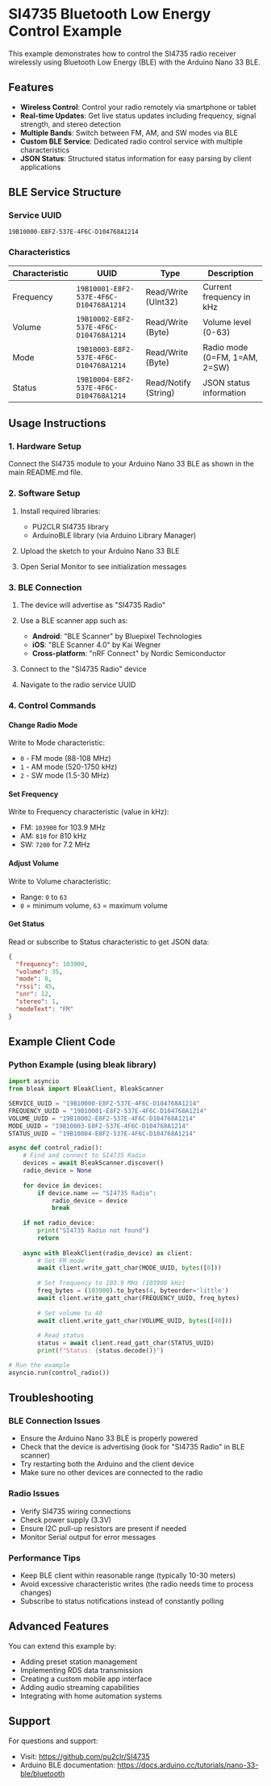 # SI4735 Bluetooth Low Energy Control Example

This example demonstrates how to control the SI4735 radio receiver wirelessly using Bluetooth Low Energy (BLE) with the Arduino Nano 33 BLE.

## Features

- **Wireless Control**: Control your radio remotely via smartphone or tablet
- **Real-time Updates**: Get live status updates including frequency, signal strength, and stereo detection
- **Multiple Bands**: Switch between FM, AM, and SW modes via BLE
- **Custom BLE Service**: Dedicated radio control service with multiple characteristics
- **JSON Status**: Structured status information for easy parsing by client applications

## BLE Service Structure

### Service UUID
`19B10000-E8F2-537E-4F6C-D104768A1214`

### Characteristics

| Characteristic | UUID | Type | Description |
|----------------|------|------|-------------|
| Frequency | `19B10001-E8F2-537E-4F6C-D104768A1214` | Read/Write (UInt32) | Current frequency in kHz |
| Volume | `19B10002-E8F2-537E-4F6C-D104768A1214` | Read/Write (Byte) | Volume level (0-63) |
| Mode | `19B10003-E8F2-537E-4F6C-D104768A1214` | Read/Write (Byte) | Radio mode (0=FM, 1=AM, 2=SW) |
| Status | `19B10004-E8F2-537E-4F6C-D104768A1214` | Read/Notify (String) | JSON status information |

## Usage Instructions

### 1. Hardware Setup
Connect the SI4735 module to your Arduino Nano 33 BLE as shown in the main README.md file.

### 2. Software Setup
1. Install required libraries:
   - PU2CLR SI4735 library
   - ArduinoBLE library (via Arduino Library Manager)

2. Upload the sketch to your Arduino Nano 33 BLE

3. Open Serial Monitor to see initialization messages

### 3. BLE Connection
1. The device will advertise as "SI4735 Radio"
2. Use a BLE scanner app such as:
   - **Android**: "BLE Scanner" by Bluepixel Technologies
   - **iOS**: "BLE Scanner 4.0" by Kai Wegner
   - **Cross-platform**: "nRF Connect" by Nordic Semiconductor

3. Connect to the "SI4735 Radio" device
4. Navigate to the radio service UUID

### 4. Control Commands

#### Change Radio Mode
Write to Mode characteristic:
- `0` - FM mode (88-108 MHz)
- `1` - AM mode (520-1750 kHz) 
- `2` - SW mode (1.5-30 MHz)

#### Set Frequency
Write to Frequency characteristic (value in kHz):
- FM: `103900` for 103.9 MHz
- AM: `810` for 810 kHz
- SW: `7200` for 7.2 MHz

#### Adjust Volume
Write to Volume characteristic:
- Range: `0` to `63`
- `0` = minimum volume, `63` = maximum volume

#### Get Status
Read or subscribe to Status characteristic to get JSON data:
```json
{
  "frequency": 103900,
  "volume": 35,
  "mode": 0,
  "rssi": 45,
  "snr": 12,
  "stereo": 1,
  "modeText": "FM"
}
```

## Example Client Code

### Python Example (using bleak library)
```python
import asyncio
from bleak import BleakClient, BleakScanner

SERVICE_UUID = "19B10000-E8F2-537E-4F6C-D104768A1214"
FREQUENCY_UUID = "19B10001-E8F2-537E-4F6C-D104768A1214"
VOLUME_UUID = "19B10002-E8F2-537E-4F6C-D104768A1214"
MODE_UUID = "19B10003-E8F2-537E-4F6C-D104768A1214"
STATUS_UUID = "19B10004-E8F2-537E-4F6C-D104768A1214"

async def control_radio():
    # Find and connect to SI4735 Radio
    devices = await BleakScanner.discover()
    radio_device = None
    
    for device in devices:
        if device.name == "SI4735 Radio":
            radio_device = device
            break
    
    if not radio_device:
        print("SI4735 Radio not found")
        return
    
    async with BleakClient(radio_device) as client:
        # Set FM mode
        await client.write_gatt_char(MODE_UUID, bytes([0]))
        
        # Set frequency to 103.9 MHz (103900 kHz)
        freq_bytes = (103900).to_bytes(4, byteorder='little')
        await client.write_gatt_char(FREQUENCY_UUID, freq_bytes)
        
        # Set volume to 40
        await client.write_gatt_char(VOLUME_UUID, bytes([40]))
        
        # Read status
        status = await client.read_gatt_char(STATUS_UUID)
        print(f"Status: {status.decode()}")

# Run the example
asyncio.run(control_radio())
```

## Troubleshooting

### BLE Connection Issues
- Ensure the Arduino Nano 33 BLE is properly powered
- Check that the device is advertising (look for "SI4735 Radio" in BLE scanner)
- Try restarting both the Arduino and the client device
- Make sure no other devices are connected to the radio

### Radio Issues
- Verify SI4735 wiring connections
- Check power supply (3.3V)
- Ensure I2C pull-up resistors are present if needed
- Monitor Serial output for error messages

### Performance Tips
- Keep BLE client within reasonable range (typically 10-30 meters)
- Avoid excessive characteristic writes (the radio needs time to process changes)
- Subscribe to status notifications instead of constantly polling

## Advanced Features

You can extend this example by:
- Adding preset station management
- Implementing RDS data transmission
- Creating a custom mobile app interface
- Adding audio streaming capabilities
- Integrating with home automation systems

## Support

For questions and support:
- Visit: https://github.com/pu2clr/SI4735
- Arduino BLE documentation: https://docs.arduino.cc/tutorials/nano-33-ble/bluetooth
